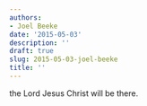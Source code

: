 ```yaml
---
authors:
- Joel Beeke
date: '2015-05-03'
description: ''
draft: true
slug: 2015-05-03-joel-beeke
title: ''
---
```

the Lord Jesus Christ will be there.



